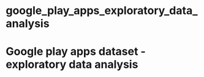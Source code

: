 # google_play_apps_exploratory_data_analysis
# Google play apps dataset - exploratory data analysis
